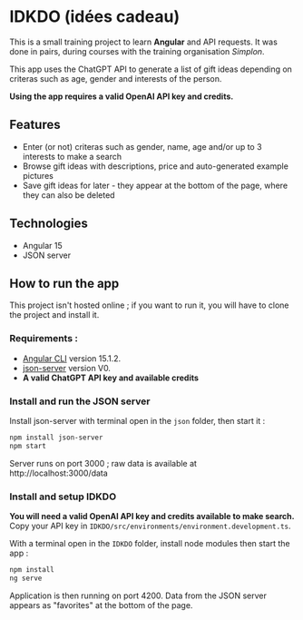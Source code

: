# IDKDO (idées cadeau)

This is a small training project to learn **Angular** and API requests. It was done in pairs, during courses with the training organisation *Simplon*.

This app uses the ChatGPT API to generate a list of gift ideas depending on criteras such as age, gender and interests of the person.

**Using the app requires a valid OpenAI API key and credits.**

## Features

- Enter (or not) criteras such as gender, name, age and/or up to 3 interests to make a search
- Browse gift ideas with descriptions, price and auto-generated example pictures
- Save gift ideas for later - they appear at the bottom of the page, where they can also be deleted

## Technologies

- Angular 15
- JSON server

## How to run the app

This project isn't hosted online ; if you want to run it, you will have to clone the project and install it.

### Requirements :
- [Angular CLI](https://github.com/angular/angular-cli) version 15.1.2.
- [json-server](https://github.com/typicode/json-server/tree/v0) version V0.
- **A valid ChatGPT API key and available credits**


### Install and run the JSON server

Install json-server with terminal open in the `json` folder, then start it :
```bash
npm install json-server
npm start
```

Server runs on port 3000 ; raw data is available at http://localhost:3000/data


### Install and setup IDKDO

**You will need a valid OpenAI API key and credits available to make search.**
Copy your API key in `IDKDO/src/environments/environment.development.ts`.

With a terminal open in the `IDKDO` folder, install node modules then start the app :
```bash
npm install
ng serve
```

Application is then running on port 4200. Data from the JSON server appears as "favorites" at the bottom of the page.
